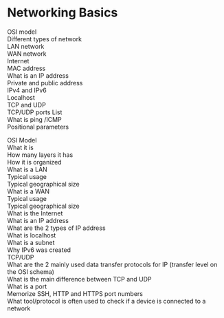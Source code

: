 # Networking Basics

OSI model  
Different types of network  
LAN network  
WAN network  
Internet  
MAC address  
What is an IP address  
Private and public address  
IPv4 and IPv6  
Localhost  
TCP and UDP  
TCP/UDP ports List  
What is ping /ICMP  
Positional parameters  

OSI Model  
What it is  
How many layers it has  
How it is organized  
What is a LAN  
Typical usage  
Typical geographical size  
What is a WAN  
Typical usage  
Typical geographical size  
What is the Internet  
What is an IP address  
What are the 2 types of IP address  
What is localhost  
What is a subnet  
Why IPv6 was created  
TCP/UDP  
What are the 2 mainly used data transfer protocols for IP (transfer level on the OSI schema)  
What is the main difference between TCP and UDP  
What is a port  
Memorize SSH, HTTP and HTTPS port numbers  
What tool/protocol is often used to check if a device is connected to a network
